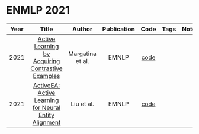 # ENMLP 2021

| Year |                                                 Title                                                  |      Author      | Publication |                                Code                                | Tags | Notes |
|:----:|:------------------------------------------------------------------------------------------------------:|:----------------:|:-----------:|:------------------------------------------------------------------:|:----:|:-----:|
| 2021 |   [Active Learning by Acquiring Contrastive Examples](https://aclanthology.org/2021.emnlp-main.51/)    | Margatina et al. |    EMNLP    |   [code](https://github.com/mourga/contrastive-active-learning)    |      |       |
| 2021 | [ActiveEA: Active Learning for Neural Entity Alignment](https://aclanthology.org/2021.emnlp-main.270/) |    Liu et al.    |    EMNLP    | [code](https://github.com/uq-neusoft-health-data-science/activeea) |      |       |
